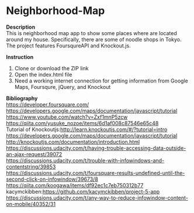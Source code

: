 # Neighborhood-Map

**Description**  
This is neighborhood map app to show some places where are located around my house. Specifically, there are some of noodle shops in Tokyo.  
The project features FoursqureAPI and Knockout.js.  

**Instruction**  

1. Clone or download the ZIP link
2. Open the index.html file
3. Need a working internet connection for getting information from Google Maps, Foursqure, jQuery, and Knockout  

**Bibliography**  
https://developer.foursquare.com/  
https://developers.google.com/maps/documentation/javascript/tutorial  
https://www.youtube.com/watch?v=Zxf1mnP5zcw  
https://qiita.com/yusuke_nozoe/items/6d1af008c87546e65c48  
Tutorial of Knockoutjs:http://learn.knockoutjs.com/#/?tutorial=intro  
https://developers.google.com/maps/documentation/javascript/tutorial  
http://knockoutjs.com/documentation/introduction.html  
https://discussions.udacity.com/t/having-trouble-accessing-data-outside-an-ajax-request/39072  
https://discussions.udacity.com/t/trouble-with-infowindows-and-contentstring/39853  
https://discussions.udacity.com/t/foursquare-results-undefined-until-the-second-click-on-infowindow/39673/8  
https://qiita.com/koogawa/items/df92ec1c7eb750312b77  
kacymckibben:https://github.com/kacymckibben/project-5-app  
https://discussions.udacity.com/t/any-way-to-reduce-infowindow-content-on-mobile/40352/31  
